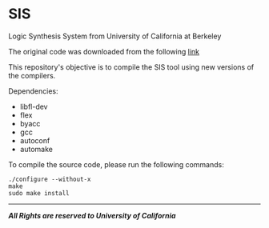 # SIS 
Logic Synthesis System from University of California at Berkeley

The original code was downloaded from the following [link](https://ptolemy.berkeley.edu/projects/embedded/Alumni/pchong/sis/)

This repository's objective is to compile the SIS tool using new versions of the compilers.

Dependencies:
* libfl-dev
* flex 
* byacc 
* gcc
* autoconf
* automake



To compile the source code, please run the following commands:

```
./configure --without-x
make 
sudo make install 

```


***

**_All Rights are reserved to University of California_**
